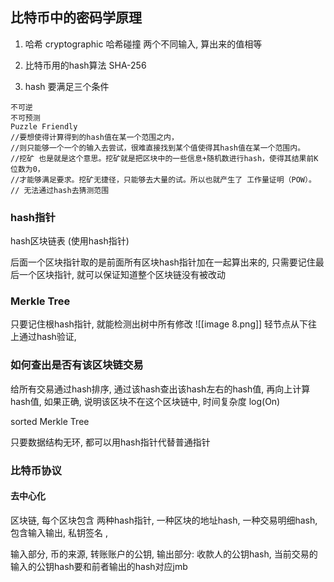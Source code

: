 ## 比特币中的密码学原理
1. 哈希 cryptographic 哈希碰撞 两个不同输入, 算出来的值相等

2. 比特币用的hash算法 SHA-256

3. hash 要满足三个条件
```
不可逆
不可预测
Puzzle Friendly 
//要想使得计算得到的hash值在某一个范围之内，
//则只能够一个一个的输入去尝试，很难直接找到某个值使得其hash值在某一个范围内。
//挖矿 也是就是这个意思。挖矿就是把区块中的一些信息+随机数进行hash，使得其结果前K位数为0，
//才能够满足要求。挖矿无捷径，只能够去大量的试。所以也就产生了 工作量证明（POW）。
// 无法通过hash去猜测范围
```

### hash指针

hash区块链表 (使用hash指针)

后面一个区块指针取的是前面所有区块hash指针加在一起算出来的, 只需要记住最后一个区块指针, 就可以保证知道整个区块链没有被改动

### Merkle Tree

只要记住根hash指针, 就能检测出树中所有修改
![[image 8.png]]
轻节点从下往上通过hash验证,

### 如何查出是否有该区块链交易

给所有交易通过hash排序, 通过该hash查出该hash左右的hash值, 再向上计算hash值, 如果正确, 说明该区块不在这个区块链中, 时间复杂度 log(On)

sorted Merkle Tree

只要数据结构无环, 都可以用hash指针代替普通指针

### 比特币协议

#### 去中心化

区块链, 每个区块包含 两种hash指针, 一种区块的地址hash, 一种交易明细hash,包含输入输出, 私钥签名 ,

输入部分, 币的来源, 转账账户的公钥, 输出部分: 收款人的公钥hash, 当前交易的输入的公钥hash要和前者输出的hash对应jmb
